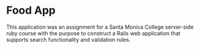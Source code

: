 # Food App

This application was an assignment for a Santa Monica College server-side ruby course with the purpose to construct a Rails web application that supports search functionality and validation rules.
